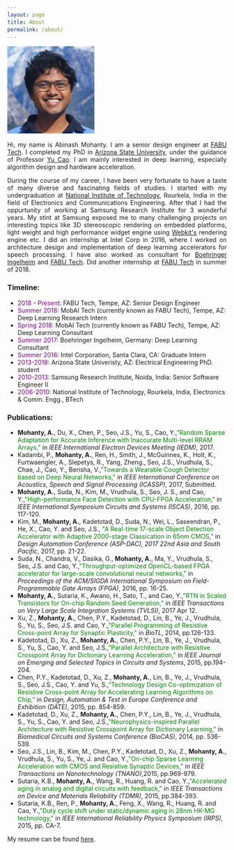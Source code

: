 ```yaml
---
layout: page
title: About
permalink: /about/
---
```


<div class="imgcap">
<img src="/../assets/3H6A3357.jpg" height="200" width="200">
</div>


<style>
p {
  text-align: justify;
}
</style>

Hi, my name is Abinash Mohanty. I am a senior design engineer at [FABU Tech](https://www.fabu.ai/en). I completed my PhD in [Arizona State University](www.asu.edu), under the guidance of Professor [Yu Cao](http://nimo.asu.edu/ycao/). I am mainly interested in deep learning, especially algorithm design and hardware acceleration. 

During the course of my career, I have been very fortunate to have a taste of many diverse and fascinating fields of studies. I started with my undergraduation at [National Institute of Technology](http://nitrkl.ac.in/), Rourkela, India in the field of Electronics and Communications Engineering. After that I had the oppurtunity of working at Samsung Research Institute for 3 wonderful years. My stint at Samsung exposed me to many challenging projects on interesting topics like 3D stereoscopic rendering on embedded platforms, light weight and high performance widget engine using [Webkit's](https://webkit.org/) rendering engine etc. I did an internship at Intel Corp in 2016, where I worked on architecture design and implementation of deep learning accelerators for speech processing. I have also worked as consultant for [Boehringer Ingelheim](https://www.boehringer-ingelheim.com/) and [FABU Tech](https://www.fabu.ai/en). Did another internship at [FABU Tech](https://www.fabu.ai/en) in summer of 2018. 

### Timeline: ###
* <span style="color:purple">2018 - Present</span>: FABU Tech, Tempe, AZ: Senior Design Engineer
* <span style="color:purple">Summer 2018</span>: MobAI Tech (currently known as FABU Tech), Tempe, AZ: Deep Learning Research Intern
* <span style="color:purple">Spring 2018</span>: MobAI Tech (currently known as FABU Tech), Tempe, AZ: Deep Learning Consultant
* <span style="color:purple">Summer 2017</span>: Boehringer Ingelheim, Germany: Deep Learning Consultant
* <span style="color:purple">Summer 2016</span>: Intel Corporation, Santa Clara, CA: Graduate Intern
* <span style="color:purple">2013-2018</span>: Arizona State Univeristy, AZ: Electrical Engineering PhD. student
* <span style="color:purple">2010-2013</span>: Samsung Research Institute, Noida, India: Senior Software Engineer II
* <span style="color:purple">2006-2010</span>: National Institute of Technology, Rourkela, India, Electronics & Comm. Engg., BTech

### Publications: ###
* __Mohanty, A.__, Du, X., Chen, P., Seo, J.S., Yu, S., Cao, Y.,<span style="color:green">"Random Sparse Adaptation for Accurate Inference with Inaccurate Multi-level RRAM Arrays,"</span> in _IEEE International Electron Devices Meeting (IEDM)_, 2017.
* Kadambi, P., __Mohanty, A.__, Ren, H., Smith, J., McGuinnes, K., Holt, K., Furtwaengler, A., Slepetys, R., Yang, Zheng., Seo,
J.S., Vrudhula, S., Chae, J., Cao, Y., Berisha, V.,<span style="color:green">"Towards a Wearable Cough Detector based on Deep Neural Networks,"</span> in _IEEE International Conference on Acoustics, Speech and Signal Processing (ICASSP)_, 2017, Submitted.
* __Mohanty, A.__, Suda, N., Kim, M., Vrudhula, S., Seo, J. S., and Cao, Y.,<span style="color:green">"High-performance Face Detection with CPU-FPGA Acceleration,"</span> in _IEEE International Symposium Circuits and Systems (ISCAS)_, 2016, pp. 117-120.
* Kim, M., __Mohanty, A.__, Kadetotad, D., Suda, N., Wei, L., Saseendran, P., He, X., Cao, Y. and Seo, J.S.,<span style="color:green"> "A Real-time 17-scale Object Detection Accelerator with Adaptive 2000-stage Classication in 65nm CMOS,"</span> in _Design Automation Conference (ASP-DAC), 2017 22nd Asia and South Pacific_, 2017, pp. 21-22.
* Suda, N., Chandra, V., Dasika, G., __Mohanty, A.__, Ma, Y., Vrudhula, S., Seo, J.S. and Cao, Y.,<span style="color:green">"Throughput-optimized OpenCL-based FPGA accelerator for large-scale convolutional neural networks,"</span> in _Proceedings of the ACM/SIGDA International Symposium on Field-Programmable Gate Arrays (FPGA)_, 2016, pp. 16-25.
* __Mohanty, A.__, Sutaria, K., Awano, H., Sato, T., and Cao, Y.,<span style="color:green">"RTN in Scaled Transistors for On-chip Random Seed Generation,"</span> in _IEEE Transactions on Very Large Scale Integration Systems (TVLSI)_, 2017 Apr 12.
* Xu, Z., __Mohanty, A.__, Chen, P.Y., Kadetotad, D., Lin, B., Ye, J., Vrudhula, S., Yu, S., Seo, J.S. and Cao, Y.,<span style="color:green">"Parallel Programming of Resistive Cross-point Array for Synaptic Plasticity,"</span> in _BioTL_, 2014, pp.126-133.
* Kadetotad, D., Xu, Z., __Mohanty, A.__, Chen, P.Y., Lin, B., Ye, J., Vrudhula, S., Yu, S., Cao, Y. and Seo, J.S.,<span style="color:green">"Parallel Architecture with Resistive Crosspoint Array for Dictionary Learning Acceleration,"</span> in _IEEE Journal on Emerging and Selected Topics in Circuits and Systems_, 2015, pp.194-204.
* Chen, P.Y., Kadetotad, D., Xu, Z., __Mohanty, A.__, Lin, B., Ye, J., Vrudhula, S., Seo, J.S., Cao, Y. and Yu, S.,<span style="color:green">"Technology Design Co-optimization of Resistive Cross-point Array for Accelerating Learning Algorithms on Chip,"</span> in _Design, Automation & Test in Europe Conference and Exhibition (DATE)_, 2015, pp. 854-859.
* Kadetotad, D., Xu, Z., __Mohanty, A.__, Chen, P.Y., Lin, B., Ye, J., Vrudhula, S., Yu, S., Cao, Y. and Seo, J.S.,<span style="color:green">"Neurophysics-inspired Parallel Architecture with Resistive Crosspoint Array for Dictionary Learning,"</span> in _Biomedical Circuits and Systems Conference (BioCAS)_, 2014, pp. 536-539.
* Seo, J.S., Lin, B., Kim, M., Chen, P.Y., Kadetotad, D., Xu, Z., __Mohanty, A.__, Vrudhula, S., Yu, S., Ye, J. and Cao, Y.,<span style="color:green">"On-chip Sparse Learning Acceleration with CMOS and Resistive Synaptic Devices,"</span> in _IEEE Transactions on Nanotechnology (TNANO)_,2015, pp.969-979.
* Sutaria, K.B., __Mohanty, A.__, Wang, R., Huang, R. and Cao, Y.,<span style="color:green">"Accelerated aging in analog and digital circuits with feedback,"</span> in _IEEE Transactions on Device and Materials Reliability (TDMR)_, 2015, pp.384-393.
* Sutaria, K.B., Ren, P., __Mohanty, A.__, Feng, X., Wang, R., Huang, R. and Cao, Y.,<span style="color:green">"Duty cycle shift under static/dynamic aging in 28nm HK-MG technology,"</span> in _IEEE International Reliability Physics Symposium (IRPS)_, 2015, pp. CA-7.

My resume can be found [here](../assets/cv.pdf).